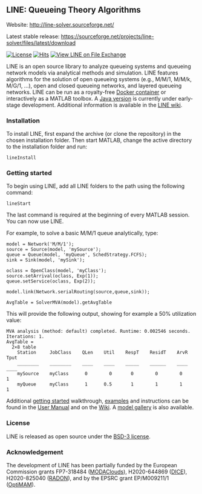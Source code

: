 ## LINE: Queueing Theory Algorithms

Website: http://line-solver.sourceforge.net/

Latest stable release: https://sourceforge.net/projects/line-solver/files/latest/download

[![License](https://img.shields.io/badge/License-BSD%203--Clause-red.svg)](https://github.com/imperial-qore/line-solver/blob/master/LICENSE)
[![Hits](https://hits.seeyoufarm.com/api/count/incr/badge.svg?url=https%3A%2F%2Fgithub.com%2Fimperial-qore%2Fline-solver&count_bg=%23FFC401&title_bg=%23555555&icon=&icon_color=%23E7E7E7&title=hits&edge_flat=false)](https://hits.seeyoufarm.com)
[![View LINE on File Exchange](https://www.mathworks.com/matlabcentral/images/matlab-file-exchange.svg)](https://www.mathworks.com/matlabcentral/fileexchange/71486-line)

LINE is an open source library to analyze queueing systems and queueing network models via analytical methods and simulation. LINE features algorithms for the solution of open queueing systems (e.g., M/M/1, M/M/k, M/G/1, ...), open and closed queueing networks, and layered queueing networks. LINE can be run as a royalty-free [Docker container](https://hub.docker.com/r/linemcr/cli) or interactively as a MATLAB toolbox. A [Java version](https://github.com/imperial-qore/line-solver-java) is currently under early-stage development. Additional information is available in the [LINE wiki](https://github.com/imperial-qore/line-solver/wiki).

### Installation

To install LINE, first expand the archive (or clone the repository) in the chosen installation folder. Then start MATLAB, change the active directory to the installation folder and run:
```
lineInstall
```

### Getting started
To begin using LINE, add all LINE folders to the path using the following command:
```
lineStart
```
The last command is required at the beginning of every MATLAB session. You can now use LINE. 

For example, to solve a basic M/M/1 queue analytically, type:
```
model = Network('M/M/1');
source = Source(model, 'mySource');
queue = Queue(model, 'myQueue', SchedStrategy.FCFS);
sink = Sink(model, 'mySink');

oclass = OpenClass(model, 'myClass');
source.setArrival(oclass, Exp(1));
queue.setService(oclass, Exp(2));

model.link(Network.serialRouting(source,queue,sink));

AvgTable = SolverMVA(model).getAvgTable
```
This will provide the following output, showing for example a 50% utilization value:
```
MVA analysis (method: default) completed. Runtime: 0.002546 seconds. Iterations: 1.
AvgTable =
  2×8 table
    Station     JobClass    QLen    Util    RespT    ResidT    ArvR    Tput
    ________    ________    ____    ____    _____    ______    ____    ____
    mySource    myClass      0        0       0        0        0       1  
    myQueue     myClass      1      0.5       1        1        1       1  
```    

Additional [getting started](https://github.com/imperial-qore/line-solver/wiki/Getting-started) walkthrough, [examples](https://github.com/imperial-qore/line-solver/wiki/Examples) and instructions can be found in the [User Manual](https://github.com/line-solver/line/raw/master/doc/LINE.pdf) and on the [Wiki](https://github.com/line-solver/line/wiki). A [model gallery](https://github.com/imperial-qore/line-solver/wiki/Getting-started#model-gallery) is also available.


### License
LINE is released as open source under the [BSD-3 license](https://raw.githubusercontent.com/line-solver/line/master/LICENSE).

### Acknowledgement
The development of LINE has been partially funded by the European Commission grants FP7-318484 ([MODAClouds](http://multiclouddevops.com/)), H2020-644869 ([DICE](http://www.dice-h2020.eu/)), H2020-825040 ([RADON](http://radon-h2020.eu)), and by the EPSRC grant EP/M009211/1 ([OptiMAM](https://wp.doc.ic.ac.uk/optimam/)).
